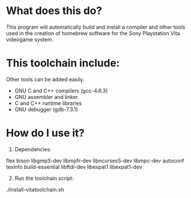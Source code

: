 What does this do?
====================

  This program will automatically build and install a compiler and other
  tools used in the creation of homebrew software for the Sony Playstation Vita
  videogame system.

This toolchain include:
======================

  Other tools can be added easily.

* GNU C and C++ compilers (gcc-4.6.3)
* GNU assembler and linker
* C and C++ runtime libraries
* GNU debugger (gdb-7.3.1)


How do I use it?
================

1) Dependencies:

  flex bison libgmp3-dev libmpfr-dev libncurses5-dev libmpc-dev autoconf
  texinfo build-essential libftdi-dev libexpat1 libexpat1-dev 

2) Run the toolchain script:

  ./install-vitatoolchain.sh
